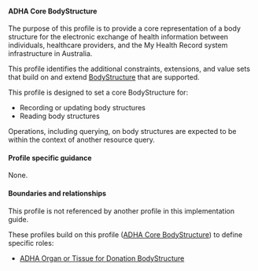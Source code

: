 #### ADHA Core BodyStructure
The purpose of this profile is to provide a core representation of a body structure for the electronic exchange of health information between individuals, healthcare providers, and the My Health Record system infrastructure in Australia.

This profile identifies the additional constraints, extensions, and value sets that build on and extend [BodyStructure](http://hl7.org/fhir/R4/bodystructure.html) that are supported. 

This profile is designed to set a core BodyStructure for:
* Recording or updating body structures
* Reading body structures

Operations, including querying, on body structures are expected to be within the context of another resource query.

#### Profile specific guidance
None.


#### Boundaries and relationships
This profile is not referenced by another profile in this implementation guide.

These profiles build on this profile ([ADHA Core BodyStructure](StructureDefinition-dh-bodystructure-core-1.html)) to define specific roles:
* [ADHA Organ or Tissue for Donation BodyStructure](StructureDefinition-dh-bodystructure-odr-1.html)